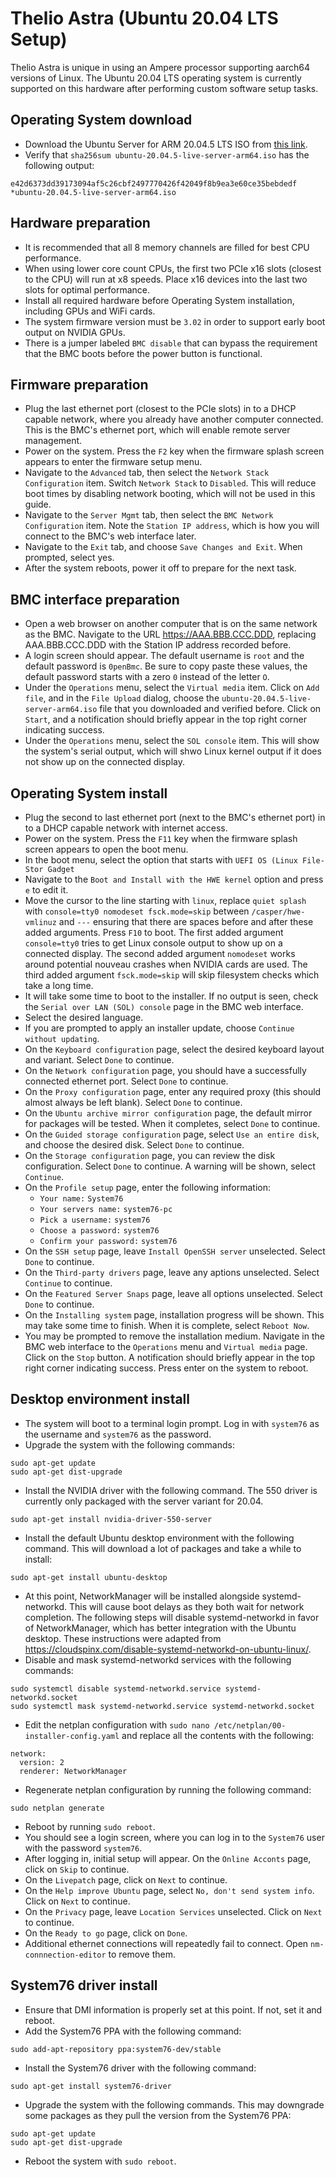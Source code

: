 # Thelio Astra (Ubuntu 20.04 LTS Setup)

Thelio Astra is unique in using an Ampere processor supporting aarch64 versions of Linux. The Ubuntu 20.04 LTS operating system is currently supported on this hardware after performing custom software setup tasks.

## Operating System download

- Download the Ubuntu Server for ARM 20.04.5 LTS ISO from [this link](https://cdimage.ubuntu.com/releases/20.04/release/ubuntu-20.04.5-live-server-arm64.iso).
- Verify that `sha256sum ubuntu-20.04.5-live-server-arm64.iso` has the following output:
```
e42d6373dd39173094af5c26cbf2497770426f42049f8b9ea3e60ce35bebdedf *ubuntu-20.04.5-live-server-arm64.iso
```

## Hardware preparation

- It is recommended that all 8 memory channels are filled for best CPU performance.
- When using lower core count CPUs, the first two PCIe x16 slots (closest to the CPU) will run at x8 speeds. Place x16 devices into the last two slots for optimal performance.
- Install all required hardware before Operating System installation, including GPUs and WiFi cards.
- The system firmware version must be `3.02` in order to support early boot output on NVIDIA GPUs.
- There is a jumper labeled `BMC disable` that can bypass the requirement that the BMC boots before the power button is functional.

## Firmware preparation

- Plug the last ethernet port (closest to the PCIe slots) in to a DHCP capable network, where you already have another computer connected. This is the BMC's ethernet port, which will enable remote server management.
- Power on the system. Press the `F2` key when the firmware splash screen appears to enter the firmware setup menu. 
- Navigate to the `Advanced` tab, then select the `Network Stack Configuration` item. Switch `Network Stack` to `Disabled`. This will reduce boot times by disabling network booting, which will not be used in this guide.
- Navigate to the `Server Mgmt` tab, then select the `BMC Network Configuration` item. Note the `Station IP address`, which is how you will connect to the BMC's web interface later.
- Navigate to the `Exit` tab, and choose `Save Changes and Exit`. When prompted, select yes.
- After the system reboots, power it off to prepare for the next task.

## BMC interface preparation

- Open a web browser on another computer that is on the same network as the BMC. Navigate to the URL https://AAA.BBB.CCC.DDD, replacing AAA.BBB.CCC.DDD with the Station IP address recorded before. 
- A login screen should appear. The default username is `root` and the default password is `0penBmc`. Be sure to copy paste these values, the default password starts with a zero `0` instead of the letter `O`.
- Under the `Operations` menu, select the `Virtual media` item. Click on `Add file`, and in the `File Upload` dialog, choose the `ubuntu-20.04.5-live-server-arm64.iso` file that you downloaded and verified before. Click on `Start`, and a notification should briefly appear in the top right corner indicating success.
- Under the `Operations` menu, select the `SOL console` item. This will show the system's serial output, which will shwo Linux kernel output if it does not show up on the connected display.

## Operating System install

- Plug the second to last ethernet port (next to the BMC's ethernet port) in to a DHCP capable network with internet access.
- Power on the system. Press the `F11` key when the firmware splash screen appears to open the boot menu.
- In the boot menu, select the option that starts with `UEFI OS (Linux File-Stor Gadget`
- Navigate to the `Boot and Install with the HWE kernel` option and press `e` to edit it.
- Move the cursor to the line starting with `linux`, replace `quiet splash` with `console=tty0 nomodeset fsck.mode=skip` between `/casper/hwe-vmlinuz` and `---` ensuring that there are spaces before and after these added arguments. Press `F10` to boot. The first added argument `console=tty0` tries to get Linux console output to show up on a connected display. The second added argument `nomodeset` works around potential nouveau crashes when NVIDIA cards are used. The third added argument `fsck.mode=skip` will skip filesystem checks which take a long time.
- It will take some time to boot to the installer. If no output is seen, check the `Serial over LAN (SOL) console` page in the BMC web interface.
- Select the desired language.
- If you are prompted to apply an installer update, choose `Continue without updating`.
- On the `Keyboard configuration` page, select the desired keyboard layout and variant. Select `Done` to continue.
- On the `Network configuration` page, you should have a successfully connected ethernet port. Select `Done` to continue.
- On the `Proxy configuration` page, enter any required proxy (this should almost always be left blank). Select `Done` to continue.
- On the `Ubuntu archive mirror configuration` page, the default mirror for packages will be tested. When it completes, select `Done` to continue.
- On the `Guided storage configuration` page, select `Use an entire disk`, and choose the desired disk. Select `Done` to continue.
- On the `Storage configuration` page, you can review the disk configuration. Select `Done` to continue. A warning will be shown, select `Continue`.
- On the `Profile setup` page, enter the following information:
  - `Your name:` `System76`
  - `Your servers name:` `system76-pc`
  - `Pick a username:` `system76`
  - `Choose a password:` `system76`
  - `Confirm your password:` `system76`
- On the `SSH setup` page, leave `Install OpenSSH server` unselected. Select `Done` to continue.
- On the `Third-party drivers` page, leave any aptions unselected. Select `Continue` to continue.
- On the `Featured Server Snaps` page, leave all options unselected. Select `Done` to continue.
- On the `Installing system` page, installation progress will be shown. This may take some time to finish. When it is complete, select `Reboot Now`.
- You may be prompted to remove the installation medium. Navigate in the BMC web interface to the `Operations` menu and `Virtual media` page. Click on the `Stop` button. A notification should briefly appear in the top right corner indicating success. Press enter on the system to reboot.

## Desktop environment install

- The system will boot to a terminal login prompt. Log in with `system76` as the username and `system76` as the password.
- Upgrade the system with the following commands:
```
sudo apt-get update
sudo apt-get dist-upgrade
```
- Install the NVIDIA driver with the following command. The 550 driver is currently only packaged with the server variant for 20.04.
```
sudo apt-get install nvidia-driver-550-server
```
- Install the default Ubuntu desktop environment with the following command. This will download a lot of packages and take a while to install:
```
sudo apt-get install ubuntu-desktop
```
- At this point, NetworkManager will be installed alongside systemd-networkd. This will cause boot delays as they both wait for network completion. The following steps will disable systemd-networkd in favor of NetworkManager, which has better integration with the Ubuntu desktop. These instructions were adapted from https://cloudspinx.com/disable-systemd-networkd-on-ubuntu-linux/.
- Disable and mask systemd-networkd services with the following commands:
```
sudo systemctl disable systemd-networkd.service systemd-networkd.socket
sudo systemctl mask systemd-networkd.service systemd-networkd.socket
```
- Edit the netplan configuration with `sudo nano /etc/netplan/00-installer-config.yaml` and replace all the contents with the following:
```
network:
  version: 2
  renderer: NetworkManager
```
- Regenerate netplan configuration by running the following command:
```
sudo netplan generate
```
- Reboot by running `sudo reboot`.
- You should see a login screen, where you can log in to the `System76` user with the password `system76`.
- After logging in, initial setup will appear. On the `Online Acconts` page, click on `Skip` to continue.
- On the `Livepatch` page, click on `Next` to continue.
- On the `Help improve Ubuntu` page, select `No, don't send system info`. Click on `Next` to continue.
- On the `Privacy` page, leave `Location Services` unselected. Click on `Next` to continue.
- On the `Ready to go` page, click on `Done`.
- Additional ethernet connections will repeatedly fail to connect. Open `nm-connnection-editor` to remove them.


## System76 driver install

- Ensure that DMI information is properly set at this point. If not, set it and reboot.
- Add the System76 PPA with the following command:
```
sudo add-apt-repository ppa:system76-dev/stable
```
- Install the System76 driver with the following command:
```
sudo apt-get install system76-driver
```
- Upgrade the system with the following commands. This may downgrade some packages as they pull the version from the System76 PPA:
```
sudo apt-get update
sudo apt-get dist-upgrade
```
- Reboot the system with `sudo reboot`.